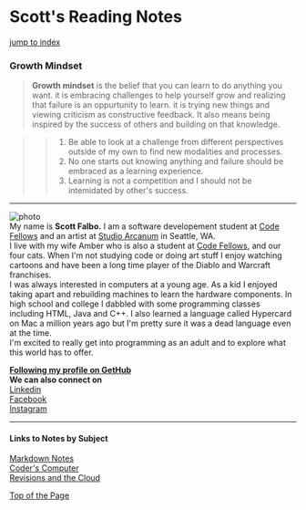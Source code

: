 #  Scott's Reading Notes 

[jump to index](#links-to-notes-by-subject)
### Growth Mindset

> **Growth mindset** is the belief that you can learn to do anything you want.  it is embracing challenges to help yourself grow and realizing that failure is an oppurtunity to learn.  it is trying new things and viewing criticism as constructive feedback.  It also means being inspired by the success of others and building on that knowledge.

>> 1. Be able to look at a challenge from different perspectives outside of my own to find new modalities and processes.
>> 2. No one starts out knowing anything and failure should be embraced as a learning experience.
>> 3. Learning is not a competition and I should not be intemidated by other's success.
<hr />

![photo](https://avatars1.githubusercontent.com/u/67803329?s=460&u=92ace7e6cedf0c3582317b5620d2575ca0d49604&v=4)
<br>
My name is **Scott Falbo.**  I am a software developement student at [Code Fellows](https://www.codefellows.org/) and an artist at [Studio Arcanum](http://studioarcanum.com/) in Seattle, WA.  
I live with my wife Amber who is also a student at [Code Fellows](https://www.codefellows.org/), and our four cats.  When I'm not studying code or doing art stuff I enjoy watching cartoons and have been a long time player of the Diablo and Warcraft franchises.  
I was always interested in computers at a young age.  As a kid I enjoyed taking apart and rebuilding machines to learn the hardware components.  In high school and college I dabbled with some programming classes including HTML, Java and C++.  I also learned a language called Hypercard on Mac a million years ago but I'm pretty sure it was a dead language even at the time.  
I'm excited to really get into programming as an adult and to explore what this world has to offer.


**[Following my profile on GetHub](https://github.com/scottfalbo)**
<br>
**We can also connect on** <br>
[Linkedin](https://www.linkedin.com/in/scott-falbo-5523a41b1) <br>
[Facebook](https://www.facebook.com/scottfalboart) <br>
[Instagram](https://www.instagram.com/scottfalboart)
<hr />

#### Links to Notes by Subject
[Markdown Notes](markdown-notes.md)<br />
[Coder's Computer](coders-computer.md)<br />
[Revisions and the Cloud](revisions-cloud.md)

[Top of the Page](#scotts-reading-notes)
